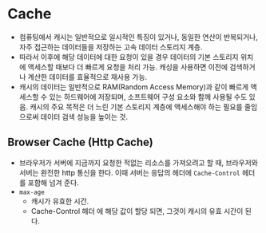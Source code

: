 # Cache

- 컴퓨팅에서 캐시는 일반적으로 일시적인 특징이 있거나, 동일한 연산이 반복되거나, 자주 접근하는 데이터들을 저장하는 고속 데이터 스토리지 계층.
- 따라서 이후에 해당 데이터에 대한 요청이 있을 경우 데이터의 기본 스토리지 위치에 액세스할 때보다 더 빠르게 요청을 처리 가능. 캐싱을 사용하면 이전에 검색하거나 계산한 데이터를 효율적으로 재사용 가능.
- 캐시의 데이터는 일반적으로 RAM(Random Access Memory)과 같이 빠르게 액세스할 수 있는 하드웨어에 저장되며, 소프트웨어 구성 요소와 함께 사용될 수도 있음. 캐시의 주요 목적은 더 느린 기본 스토리지 계층에 액세스해야 하는 필요를 줄임으로써 데이터 검색 성능을 높이는 것.

## Browser Cache (Http Cache)

- 브라우저가 서버에 지금까지 요청한 적없는 리소스를 가져오려고 할 때, 브라우저와 서버는 완전한 http 통신을 한다. 이때 서버는 응답의 헤더에 `Cache-Control` 헤더 를 포함해 넘겨 준다.
- `max-age`
  - 캐시가 유효한 시간.
  - Cache-Control 헤더 에 해당 값이 할당 되면, 그것이 캐시의 유효 시간이 된다.
